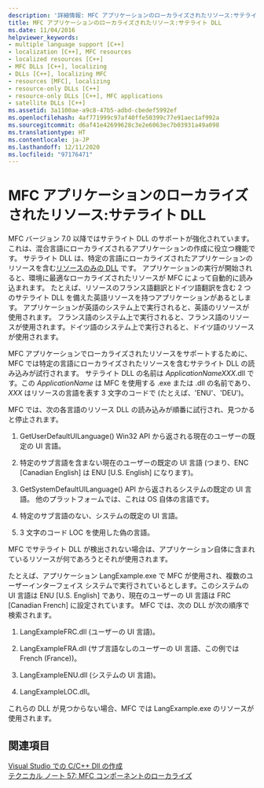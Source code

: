```yaml
---
description: '詳細情報: MFC アプリケーションのローカライズされたリソース:サテライト DLL'
title: MFC アプリケーションのローカライズされたリソース:サテライト DLL
ms.date: 11/04/2016
helpviewer_keywords:
- multiple language support [C++]
- localization [C++], MFC resources
- localized resources [C++]
- MFC DLLs [C++], localizing
- DLLs [C++], localizing MFC
- resources [MFC], localizing
- resource-only DLLs [C++]
- resource-only DLLs [C++], MFC applications
- satellite DLLs [C++]
ms.assetid: 3a1100ae-a9c8-47b5-adbd-cbedef5992ef
ms.openlocfilehash: 4af771999c97af40ffe50399c77e91aec1af992a
ms.sourcegitcommit: d6af41e42699628c3e2e6063ec7b03931a49a098
ms.translationtype: HT
ms.contentlocale: ja-JP
ms.lasthandoff: 12/11/2020
ms.locfileid: "97176471"
---
```

# <a name="localized-resources-in-mfc-applications-satellite-dlls"></a>MFC アプリケーションのローカライズされたリソース:サテライト DLL

MFC バージョン 7.0 以降ではサテライト DLL のサポートが強化されています。これは、混合言語にローカライズされるアプリケーションの作成に役立つ機能です。 サテライト DLL は、特定の言語にローカライズされたアプリケーションのリソースを含む[リソースのみの DLL](creating-a-resource-only-dll.md) です。 アプリケーションの実行が開始されると、環境に最適なローカライズされたリソースが MFC によって自動的に読み込まれます。 たとえば、リソースのフランス語翻訳とドイツ語翻訳を含む 2 つのサテライト DLL を備えた英語リソースを持つアプリケーションがあるとします。 アプリケーションが英語のシステム上で実行されると、英語のリソースが使用されます。 フランス語のシステム上で実行されると、フランス語のリソースが使用されます。ドイツ語のシステム上で実行されると、ドイツ語のリソースが使用されます。

MFC アプリケーションでローカライズされたリソースをサポートするために、MFC では特定の言語にローカライズされたリソースを含むサテライト DLL の読み込みが試行されます。 サテライト DLL の名前は *ApplicationNameXXX*.dll です。この *ApplicationName* は MFC を使用する .exe または .dll の名前であり、*XXX* はリソースの言語を表す 3 文字のコードで (たとえば、'ENU'、'DEU')。

MFC では、次の各言語のリソース DLL の読み込みが順番に試行され、見つかると停止されます。

1. GetUserDefaultUILanguage() Win32 API から返される現在のユーザーの既定の UI 言語。

1. 特定のサブ言語を含まない現在のユーザーの既定の UI 言語 (つまり、ENC [Canadian English] は ENU [U.S. English] になります)。

1. GetSystemDefaultUILanguage() API から返されるシステムの既定の UI 言語。 他のプラットフォームでは、これは OS 自体の言語です。

1. 特定のサブ言語のない、システムの既定の UI 言語。

1. 3 文字のコード LOC を使用した偽の言語。

MFC でサテライト DLL が検出されない場合は、アプリケーション自体に含まれているリソースが何であろうとそれが使用されます。

たとえば、アプリケーション LangExample.exe で MFC が使用され、複数のユーザーインターフェイス システムで実行されているとします。このシステムの UI 言語は ENU [U.S. English] であり、現在のユーザーの UI 言語は FRC [Canadian French] に設定されています。 MFC では、次の DLL が次の順序で検索されます。

1. LangExampleFRC.dll (ユーザーの UI 言語)。

1. LangExampleFRA.dll (サブ言語なしのユーザーの UI 言語、この例では French (France))。

1. LangExampleENU.dll (システムの UI 言語)。

1. LangExampleLOC.dll。

これらの DLL が見つからない場合、MFC では LangExample.exe のリソースが使用されます。

## <a name="see-also"></a>関連項目

[Visual Studio での C/C++ Dll の作成](dlls-in-visual-cpp.md)<br/>
[テクニカル ノート 57: MFC コンポーネントのローカライズ](../mfc/tn057-localization-of-mfc-components.md)

